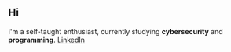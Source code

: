 ## Hi 

I'm a self-taught enthusiast, currently studying **cybersecurity** and **programming**.
[LinkedIn](https://www.linkedin.com/in/norbertgorowicz/)
